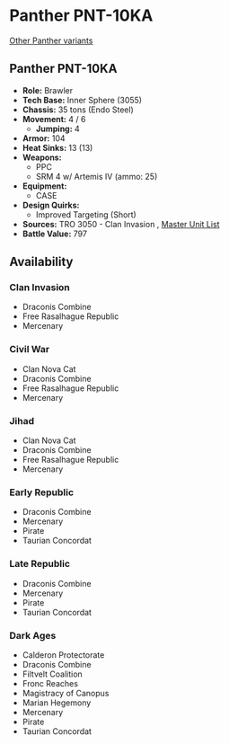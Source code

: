 # Panther PNT-10KA 

[Other Panther variants](../panther.md) 

## Panther PNT-10KA 

- **Role:** Brawler 
- **Tech Base:** Inner Sphere (3055) 
- **Chassis:** 35 tons (Endo Steel) 
- **Movement:** 4 / 6 
  - **Jumping:** 4 
- **Armor:** 104 
- **Heat Sinks:** 13 (13) 
- **Weapons:** 
  - PPC 
  - SRM 4 w/ Artemis IV (ammo: 25) 
- **Equipment:** 
  - CASE 
- **Design Quirks:** 
  - Improved Targeting (Short) 
- **Sources:** TRO 3050 - Clan Invasion , [Master Unit List](http://masterunitlist.info/Unit/Details/4785/panther-pnt-10ka) 
- **Battle Value:** 797 

## Availability 

### Clan Invasion 

- Draconis Combine 
- Free Rasalhague Republic 
- Mercenary 

### Civil War 

- Clan Nova Cat 
- Draconis Combine 
- Free Rasalhague Republic 
- Mercenary 

### Jihad 

- Clan Nova Cat 
- Draconis Combine 
- Free Rasalhague Republic 
- Mercenary 

### Early Republic 

- Draconis Combine 
- Mercenary 
- Pirate 
- Taurian Concordat 

### Late Republic 

- Draconis Combine 
- Mercenary 
- Pirate 
- Taurian Concordat 

### Dark Ages 

- Calderon Protectorate 
- Draconis Combine 
- Filtvelt Coalition 
- Fronc Reaches 
- Magistracy of Canopus 
- Marian Hegemony 
- Mercenary 
- Pirate 
- Taurian Concordat 

